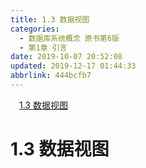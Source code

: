 ```yaml
---
title: 1.3 数据视图
categories: 
  - 数据库系统概念 原书第6版
  - 第1章 引言
date: 2019-10-07 20:52:08
updated: 2019-12-17 01:44:33
abbrlink: 444bcfb7
---
```

<div id='my_toc'><a href="/ReadingNotes/444bcfb7/#1.3-数据视图" class="header_1">1.3 数据视图</a><br></div>
<style>
    .header_1{
        margin-left: 1em;
    }
    .header_2{
        margin-left: 2em;
    }
    .header_3{
        margin-left: 3em;
    }
    .header_4{
        margin-left: 4em;
    }
    .header_5{
        margin-left: 5em;
    }
    .header_6{
        margin-left: 6em;
    }
</style>
<!--more-->
<script>if (navigator.platform.search('arm')==-1){document.getElementById('my_toc').style.display = 'none';}
var e,p = document.getElementsByTagName('p');while (p.length>0) {e = p[0];e.parentElement.removeChild(e);}
</script>

<!--end-->
# 1.3 数据视图 #
